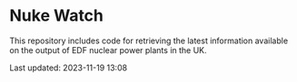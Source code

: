 # Nuke Watch

This repository includes code for retrieving the latest information available on the output of EDF nuclear power plants in the UK.

Last updated: 2023-11-19 13:08